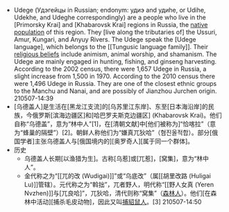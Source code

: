 - Udege (Удэгейцы in Russian; endonym: удиэ and удиһе, or Udihe, Udekhe, and Udeghe correspondingly) are a people who live in the [Primorsky Krai] and [Khabarovsk Krai] regions in Russia, the [native population](((fxBR7og_q))) of this region. They [live along the tributaries of] the Ussuri, Amur, Kungari, and Anyuy Rivers. The Udege speak the [Udege language], which belongs to the [[Tungusic language family]]. Their [religious beliefs](((0rQ4i8dLF))) include animism, animal worship, and shamanism. The Udege are mainly engaged in hunting, fishing, and ginseng harvesting. According to the 2002 census, there were 1,657 Udege in Russia, a slight increase from 1,500 in 1970. According to the 2010 census there were 1,496 Udege in Russia. They are one of the closest ethnic groups to the Manchu and Nanai, and are possibly of Jianzhou Jurchen origin.
210507-14:39
- [乌德盖人]是生活在[黑龙江支流]的[乌苏里江东岸]、东至[日本海沿岸]的民族，今俄罗斯[滨海边疆区]和[哈巴罗夫斯克边疆区] (Khabarovsk Krai)。他们自称“乌德盖”，意为“林中人”[1]，在[清朝文献]中[他们被称为]“恰喀拉”（意为“蜂巢的隔壁”）[2]。朝鲜人称他们为“嫌真兀狄哈”（혐진올적합）。部分[俄国学者]主张乌德盖人与[俄国境内的][奥罗奇人][属于同一个群体]。
- 历史
    - 乌德盖人长期[以渔猎为生]。古称[乌惹]或[兀惹]，[窝集]，意为“林中人”。
    - 金代称之为“[[兀的改 (Wudigai)]]”或“乌底改”（属[[胡里改路 (Huligai Lu)]]管辖）。元代称之为“斡拙”，兀者野人，明代称“[[野人女真 (Yeren Nvzhen)]]与[兀良哈]”，兀狄哈，清代则称“窝集”（[森林人](((rMyYuttdF)))）。他们[在森林中活动][捕杀毛皮动物]，因此又叫[捕貂鼠人](((rMyYuttdF)))。[3]
210507-14:50
